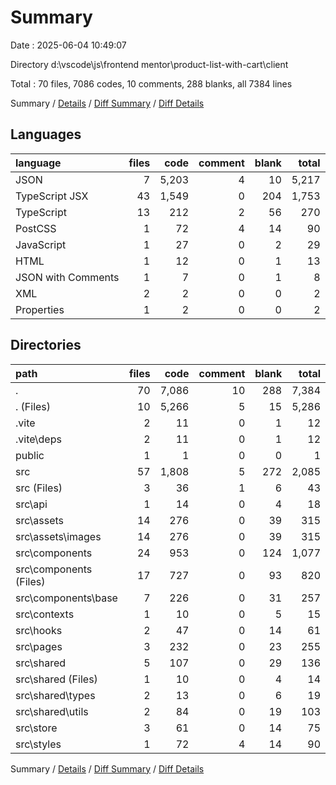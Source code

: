 # Summary

Date : 2025-06-04 10:49:07

Directory d:\\vscode\\js\\frontend mentor\\product-list-with-cart\\client

Total : 70 files,  7086 codes, 10 comments, 288 blanks, all 7384 lines

Summary / [Details](details.md) / [Diff Summary](diff.md) / [Diff Details](diff-details.md)

## Languages
| language | files | code | comment | blank | total |
| :--- | ---: | ---: | ---: | ---: | ---: |
| JSON | 7 | 5,203 | 4 | 10 | 5,217 |
| TypeScript JSX | 43 | 1,549 | 0 | 204 | 1,753 |
| TypeScript | 13 | 212 | 2 | 56 | 270 |
| PostCSS | 1 | 72 | 4 | 14 | 90 |
| JavaScript | 1 | 27 | 0 | 2 | 29 |
| HTML | 1 | 12 | 0 | 1 | 13 |
| JSON with Comments | 1 | 7 | 0 | 1 | 8 |
| XML | 2 | 2 | 0 | 0 | 2 |
| Properties | 1 | 2 | 0 | 0 | 2 |

## Directories
| path | files | code | comment | blank | total |
| :--- | ---: | ---: | ---: | ---: | ---: |
| . | 70 | 7,086 | 10 | 288 | 7,384 |
| . (Files) | 10 | 5,266 | 5 | 15 | 5,286 |
| .vite | 2 | 11 | 0 | 1 | 12 |
| .vite\\deps | 2 | 11 | 0 | 1 | 12 |
| public | 1 | 1 | 0 | 0 | 1 |
| src | 57 | 1,808 | 5 | 272 | 2,085 |
| src (Files) | 3 | 36 | 1 | 6 | 43 |
| src\\api | 1 | 14 | 0 | 4 | 18 |
| src\\assets | 14 | 276 | 0 | 39 | 315 |
| src\\assets\\images | 14 | 276 | 0 | 39 | 315 |
| src\\components | 24 | 953 | 0 | 124 | 1,077 |
| src\\components (Files) | 17 | 727 | 0 | 93 | 820 |
| src\\components\\base | 7 | 226 | 0 | 31 | 257 |
| src\\contexts | 1 | 10 | 0 | 5 | 15 |
| src\\hooks | 2 | 47 | 0 | 14 | 61 |
| src\\pages | 3 | 232 | 0 | 23 | 255 |
| src\\shared | 5 | 107 | 0 | 29 | 136 |
| src\\shared (Files) | 1 | 10 | 0 | 4 | 14 |
| src\\shared\\types | 2 | 13 | 0 | 6 | 19 |
| src\\shared\\utils | 2 | 84 | 0 | 19 | 103 |
| src\\store | 3 | 61 | 0 | 14 | 75 |
| src\\styles | 1 | 72 | 4 | 14 | 90 |

Summary / [Details](details.md) / [Diff Summary](diff.md) / [Diff Details](diff-details.md)